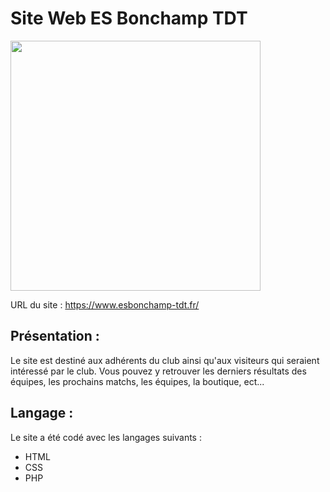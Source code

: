 # Site Web ES Bonchamp TDT

<img width="400px" src="https://encrypted-tbn0.gstatic.com/images?q=tbn:ANd9GcTCWjVHchqXM6DCyj4OHlJgWJVL8SWhX-FEjQ&usqp=CAU" />

URL du site : https://www.esbonchamp-tdt.fr/

## Présentation :

Le site est destiné aux adhérents du club ainsi qu'aux visiteurs qui seraient intéressé par le club.
Vous pouvez y retrouver les derniers résultats des équipes, les prochains matchs, les équipes, la boutique, ect...

## Langage :

Le site a été codé avec les langages suivants :
* HTML
* CSS
* PHP
